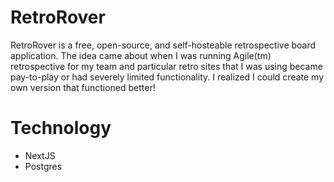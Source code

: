 # RetroRover
RetroRover is a free, open-source, and self-hosteable retrospective board application. The idea came about when I was running Agile(tm) retrospective for my team and particular retro sites that I was using became pay-to-play or had severely limited functionality. I realized I could create my own version that functioned better!

# Technology
- NextJS
- Postgres
